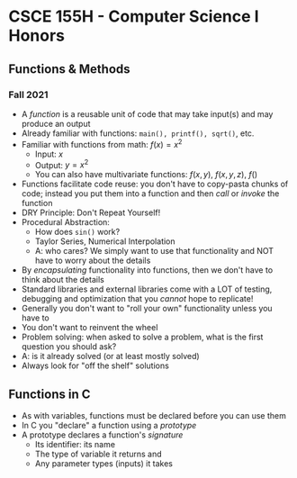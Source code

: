 
# CSCE 155H - Computer Science I Honors
## Functions & Methods
### Fall 2021

* A *function* is a reusable unit of code that may take input(s) and may produce an output
* Already familiar with functions: `main(), printf(), sqrt()`, etc.
* Familiar with functions from math: $f(x) = x^2$
  * Input: $x$
  * Output: $y = x^2$
  * You can also have multivariate functions: $f(x, y)$, $f(x, y, z)$, $f()$
* Functions facilitate code reuse: you don't have to copy-pasta chunks of code; instead you put them into a function and then *call* or *invoke* the function
* DRY Principle: Don't Repeat Yourself!
* Procedural Abstraction:
  * How does `sin()` work?
  * Taylor Series, Numerical Interpolation
  * A: who cares?  We simply want to use that functionality and NOT have to worry about the details
* By *encapsulating* functionality into functions, then we don't have to think about the details
* Standard libraries and external libraries come with a LOT of testing, debugging and optimization that you *cannot* hope to replicate!
* Generally you don't want to "roll your own" functionality unless you have to
* You don't want to reinvent the wheel
* Problem solving: when asked to solve a problem, what is the first question you should ask?
* A: is it already solved (or at least mostly solved)
* Always look for "off the shelf" solutions

## Functions in C

* As with variables, functions must be declared before you can use them
* In C you "declare" a function using a *prototype*
* A prototype declares a function's *signature*
  * Its identifier: its name
  * The type of variable it returns and
  * Any parameter types (inputs) it takes


```text




```

